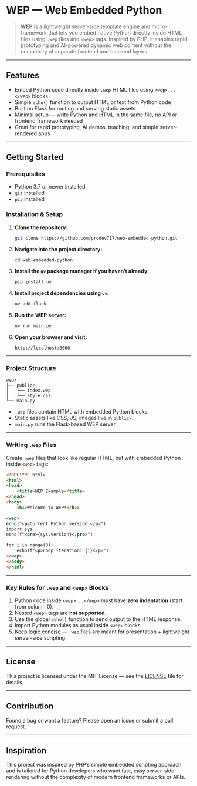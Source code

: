 # WEP — Web Embedded Python

> **WEP** is a lightweight server-side template engine and micro-framework that lets you embed native Python directly inside HTML files using `.wep` files and `<wep>` tags. Inspired by PHP, it enables rapid prototyping and AI-powered dynamic web content without the complexity of separate frontend and backend layers.

---

## Features

* Embed Python code directly inside `.wep` HTML files using `<wep>...</wep>` blocks
* Simple `echo()` function to output HTML or text from Python code
* Built on Flask for routing and serving static assets
* Minimal setup — write Python and HTML in the same file, no API or frontend framework needed
* Great for rapid prototyping, AI demos, teaching, and simple server-rendered apps

---

## Getting Started

### Prerequisites

* Python 3.7 or newer installed
* `git` installed
* `pip` installed

### Installation & Setup

1. **Clone the repository:**

   ```bash
   git clone https://github.com/prodev717/web-embedded-python.git
   ```

2. **Navigate into the project directory:**

   ```bash
   cd web-embedded-python
   ```

3. **Install the `uv` package manager if you haven’t already:**

   ```bash
   pip install uv
   ```

4. **Install project dependencies using `uv`:**

   ```bash
   uv add flask
   ```

5. **Run the WEP server:**

   ```bash
   uv run main.py
   ```

6. **Open your browser and visit:**

   ```
   http://localhost:8000
   ```

---

### Project Structure

```
wep/
├── public/
│   ├── index.wep
│   └── style.css
└── main.py
```

* `.wep` files contain HTML with embedded Python blocks.
* Static assets like CSS, JS, images live in `public/`.
* `main.py` runs the Flask-based WEP server.

---

### Writing `.wep` Files

Create `.wep` files that look like regular HTML, but with embedded Python inside `<wep>` tags:

```html
<!DOCTYPE html>
<html>
<head>
    <title>WEP Example</title>
</head>
<body>
    <h1>Welcome to WEP!</h1>

<wep>
echo("<p>Current Python version:</p>")
import sys
echo(f"<pre>{sys.version}</pre>")

for i in range(3):
    echo(f"<p>Loop iteration: {i}</p>")
</wep>
</body>
</html>
```

---

### Key Rules for `.wep` and `<wep>` Blocks

1. Python code inside `<wep>...</wep>` must have **zero indentation** (start from column 0).
2. Nested `<wep>` tags are **not supported**.
3. Use the global `echo()` function to send output to the HTML response.
4. Import Python modules as usual inside `<wep>` blocks.
5. Keep logic concise — `.wep` files are meant for presentation + lightweight server-side scripting.

---

## License

This project is licensed under the MIT License — see the [LICENSE](LICENSE) file for details.

---

## Contribution

Found a bug or want a feature? Please open an issue or submit a pull request.

---

## Inspiration

This project was inspired by PHP’s simple embedded scripting approach and is tailored for Python developers who want fast, easy server-side rendering without the complexity of modern frontend frameworks or APIs.